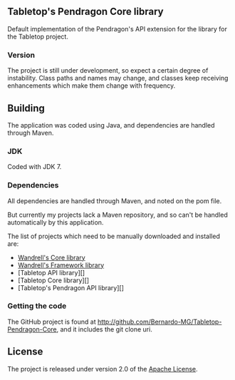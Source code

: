 ## Tabletop's Pendragon Core library
Default implementation of the Pendragon's API extension for the library for the Tabletop project.

### Version
The project is still under development, so expect a certain degree of instability. Class paths and names may change, and classes keep receiving enhancements which make them change with frequency.

## Building
The application was coded using Java, and dependencies are handled through Maven.

### JDK
Coded with JDK 7.

### Dependencies
All dependencies are handled through Maven, and noted on the pom file.

But currently my projects lack a Maven repository, and so can't be handled automatically by this application.

The list of projects which need to be manually downloaded and installed are:
* [Wandrell's Core library][]
* [Wandrell's Framework library][]
* [Tabletop API library][]
* [Tabletop Core library][]
* [Tabletop's Pendragon API library][]

### Getting the code
The GitHub project is found at http://github.com/Bernardo-MG/Tabletop-Pendragon-Core, and it includes the git clone uri.

## License
The project is released under version 2.0 of the [Apache License][].

[Apache License]: http://www.apache.org/licenses/LICENSE-2.0
[RPG Toolbox API library]: http://github.com/Bernardo-MG/Tabletop-API
[RPG Toolbox Core library]: http://github.com/Bernardo-MG/Tabletop-Core
[RPG Toolbox Pendragon's API library]: http://github.com/Bernardo-MG/Tabletop-Pendragon-API
[Wandrell's Core library]: http://github.com/Bernardo-MG/Wandrell-Core
[Wandrell's Framework library]: http://github.com/Bernardo-MG/Wandrell-Framework